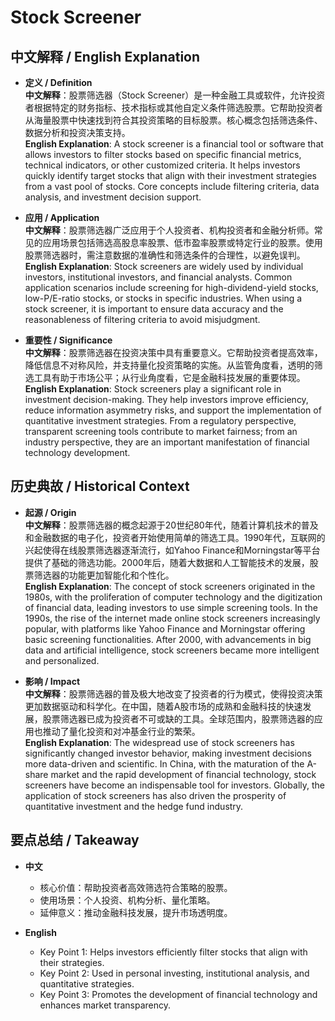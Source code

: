 # Stock Screener

## 中文解释 / English Explanation

* **定义 / Definition**  
  **中文解释**：股票筛选器（Stock Screener）是一种金融工具或软件，允许投资者根据特定的财务指标、技术指标或其他自定义条件筛选股票。它帮助投资者从海量股票中快速找到符合其投资策略的目标股票。核心概念包括筛选条件、数据分析和投资决策支持。  
  **English Explanation**: A stock screener is a financial tool or software that allows investors to filter stocks based on specific financial metrics, technical indicators, or other customized criteria. It helps investors quickly identify target stocks that align with their investment strategies from a vast pool of stocks. Core concepts include filtering criteria, data analysis, and investment decision support.

* **应用 / Application**  
  **中文解释**：股票筛选器广泛应用于个人投资者、机构投资者和金融分析师。常见的应用场景包括筛选高股息率股票、低市盈率股票或特定行业的股票。使用股票筛选器时，需注意数据的准确性和筛选条件的合理性，以避免误判。  
  **English Explanation**: Stock screeners are widely used by individual investors, institutional investors, and financial analysts. Common application scenarios include screening for high-dividend-yield stocks, low-P/E-ratio stocks, or stocks in specific industries. When using a stock screener, it is important to ensure data accuracy and the reasonableness of filtering criteria to avoid misjudgment.

* **重要性 / Significance**  
  **中文解释**：股票筛选器在投资决策中具有重要意义。它帮助投资者提高效率，降低信息不对称风险，并支持量化投资策略的实施。从监管角度看，透明的筛选工具有助于市场公平；从行业角度看，它是金融科技发展的重要体现。  
  **English Explanation**: Stock screeners play a significant role in investment decision-making. They help investors improve efficiency, reduce information asymmetry risks, and support the implementation of quantitative investment strategies. From a regulatory perspective, transparent screening tools contribute to market fairness; from an industry perspective, they are an important manifestation of financial technology development.

## 历史典故 / Historical Context

* **起源 / Origin**  
  **中文解释**：股票筛选器的概念起源于20世纪80年代，随着计算机技术的普及和金融数据的电子化，投资者开始使用简单的筛选工具。1990年代，互联网的兴起使得在线股票筛选器逐渐流行，如Yahoo Finance和Morningstar等平台提供了基础的筛选功能。2000年后，随着大数据和人工智能技术的发展，股票筛选器的功能更加智能化和个性化。  
  **English Explanation**: The concept of stock screeners originated in the 1980s, with the proliferation of computer technology and the digitization of financial data, leading investors to use simple screening tools. In the 1990s, the rise of the internet made online stock screeners increasingly popular, with platforms like Yahoo Finance and Morningstar offering basic screening functionalities. After 2000, with advancements in big data and artificial intelligence, stock screeners became more intelligent and personalized.

* **影响 / Impact**  
  **中文解释**：股票筛选器的普及极大地改变了投资者的行为模式，使得投资决策更加数据驱动和科学化。在中国，随着A股市场的成熟和金融科技的快速发展，股票筛选器已成为投资者不可或缺的工具。全球范围内，股票筛选器的应用也推动了量化投资和对冲基金行业的繁荣。  
  **English Explanation**: The widespread use of stock screeners has significantly changed investor behavior, making investment decisions more data-driven and scientific. In China, with the maturation of the A-share market and the rapid development of financial technology, stock screeners have become an indispensable tool for investors. Globally, the application of stock screeners has also driven the prosperity of quantitative investment and the hedge fund industry.

## 要点总结 / Takeaway

* **中文**  
  - 核心价值：帮助投资者高效筛选符合策略的股票。  
  - 使用场景：个人投资、机构分析、量化策略。  
  - 延伸意义：推动金融科技发展，提升市场透明度。  

* **English**  
  - Key Point 1: Helps investors efficiently filter stocks that align with their strategies.  
  - Key Point 2: Used in personal investing, institutional analysis, and quantitative strategies.  
  - Key Point 3: Promotes the development of financial technology and enhances market transparency.